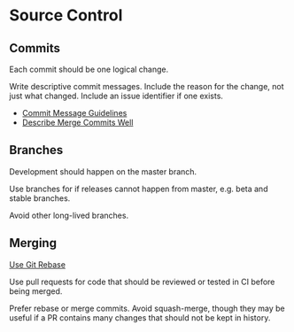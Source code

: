 # Source Control

## Commits

Each commit should be one logical change.

Write descriptive commit messages. Include the reason for the change, not just what changed. Include an issue identifier if one exists.
* [Commit Message Guidelines](commit-message-guidelines.md)
* [Describe Merge Commits Well](describe-merge-commits-well.md)

## Branches

Development should happen on the master branch.

Use branches for if releases cannot happen from master, e.g. beta and stable branches.

Avoid other long-lived branches.

## Merging

[Use Git Rebase](use-git-rebase.md)

Use pull requests for code that should be reviewed or tested in CI before being merged.

Prefer rebase or merge commits. Avoid squash-merge, though they may be useful if a PR contains many changes that should not be kept in history.
